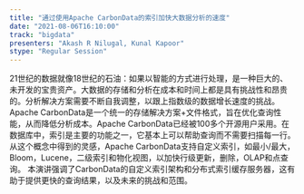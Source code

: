 ```yaml
---
title: "通过使用Apache CarbonData的索引加快大数据分析的速度"
date: "2021-08-06T16:10:00" 
track: "bigdata"
presenters: "Akash R Nilugal, Kunal Kapoor"
stype: "Regular Session"
---
```

21世纪的数据就像18世纪的石油：如果以智能的方式进行处理，是一种巨大的、未开发的宝贵资产。大数据的存储和分析在成本和时间上都是具有挑战性和昂贵的。分析解决方案需要不断自我调整，以跟上指数级的数据增长速度的挑战。
Apache CarbonData是一个统一的存储解决方案+文件格式，旨在优化查询性能，从而降低分析成本。Apache CarbonData已经被100多个开源用户采用。在数据库中，索引是主要的功能之一，它基本上可以帮助查询而不需要扫描每一行。从这个概念中得到的灵感，Apache CarbonData支持自定义索引，如最小/最大，Bloom，Lucene，二级索引和物化视图，以加快行级更新，删除，OLAP和点查询。
本演讲强调了CarbonData的自定义索引架构和分布式索引缓存服务器，这有助于提供更快的查询结果，以及未来的挑战和范围。